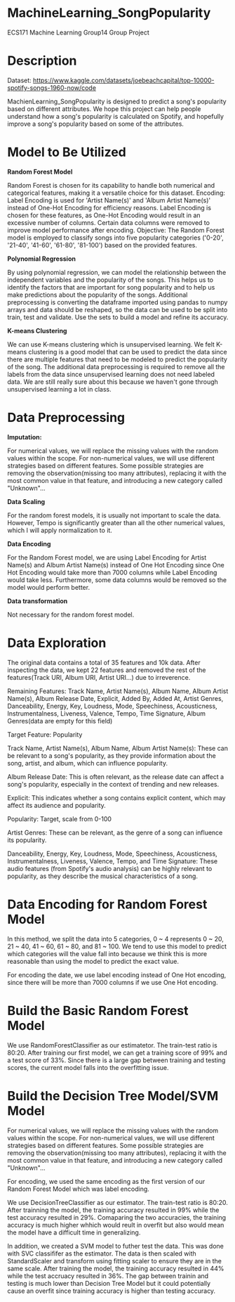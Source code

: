 # MachineLearning_SongPopularity
ECS171 Machine Learning Group14 Group Project

# Description
Dataset: https://www.kaggle.com/datasets/joebeachcapital/top-10000-spotify-songs-1960-now/code

MachienLearning_SongPopularity is designed to predict a song's popularity based on 
different attributes. We hope this project can help people understand how a song's popularity 
is calculated on Spotify, and hopefully improve a song's popularity based on some of the 
attributes.

# Model to Be Utilized

**Random Forest Model**

Random Forest is chosen for its capability to handle both numerical and categorical features, making it a versatile choice for this dataset.
Encoding: Label Encoding is used for 'Artist Name(s)' and 'Album Artist Name(s)' instead of One-Hot Encoding for efficiency reasons. Label Encoding is chosen for these features, as One-Hot Encoding would result in an excessive number of columns. Certain data columns were removed to improve model performance after encoding.
Objective: The Random Forest model is employed to classify songs into five popularity categories ('0-20', '21-40', '41-60', '61-80', '81-100') based on the provided features.

**Polynomial Regression**

By using polynomial regression, we can model the relationship between the independent variables and the popularity of the songs. This helps us to identify the factors that are important for song popularity and to help us make predictions about the popularity of the songs. Additional preprocessing is converting the dataframe imported using pandas to numpy arrays and data should be reshaped, so the data can be used to be split into train, test and validate. Use the sets to build a model and refine its accuracy.

**K-means Clustering**

We can use K-means clustering which is unsupervised learning. We felt K-means clustering is a good model that can be used to predict the data since there are multiple features that need to be modeled to predict the popularity of the song. The additional data preprocessing is required to remove all the labels from the data since unsupervised learning does not need labeled data. We are still really sure about this because we haven't gone through unsupervised learning a lot in class.


# Data Preprocessing

**Imputation:**

For numerical values, we will replace the missing values with the random values within the scope. For non-numerical values, we will use different strategies based on different features. Some possible strategies are removing the observation(missing too many attributes), replacing it with the most common value in that feature, and introducing a new category called "Unknown"...

**Data Scaling**

For the random forest models, it is usually not important to scale the data. However, Tempo is significantly greater than all the other numerical values, which I will apply normalization to it.

**Data Encoding**

For the Random Forest model, we are using Label Encoding for Artist Name(s) and Album Artist Name(s) instead of One Hot Encoding since 
One Hot Encoding would take more than 7000 columns while Label Encoding would take less. Furthermore, some data columns would be removed 
so the model would perform better. 


**Data transformation**

Not necessary for the random forest model.


# Data Exploration

The original data contains a total of 35 features and 10k data. After inspecting the data, we kept 22 features and removed the rest of the features(Track URI, Album URI, Artist URI...) due to irreverence.

Remaining Features: Track Name, Artist Name(s), Album Name, Album Artist Name(s), Album Release Date, Explicit, Added By, Added At, Artist Genres, Danceability, Energy, Key, Loudness, Mode, Speechiness, Acousticness, Instrumentalness, Liveness, Valence, Tempo, Time Signature, Album Genres(data are empty for this field)

Target Feature: Popularity

Track Name, Artist Name(s), Album Name, Album Artist Name(s): These can be relevant to a song's popularity, as they provide information about the song, artist, and album, which can influence popularity.

Album Release Date: This is often relevant, as the release date can affect a song's popularity, especially in the context of trending and new releases.

Explicit: This indicates whether a song contains explicit content, which may affect its audience and popularity.

Popularity: Target, scale from 0-100

Artist Genres: These can be relevant, as the genre of a song can influence its popularity.

Danceability, Energy, Key, Loudness, Mode, Speechiness, Acousticness, Instrumentalness, Liveness, Valence, Tempo, and Time Signature: These audio features (from Spotify's audio analysis) can be highly relevant to popularity, as they describe the musical characteristics of a song.

# Data Encoding for Random Forest Model

In this method, we split the data into 5 categories, 0 ~ 4 represents 0 ~ 20, 21 ~ 40, 41 ~ 60, 61 ~ 80, and 81 ~ 100. We tend to use this model to predict which categories will the value fall into because we think this is more reasonable than using the model to predict the exact value.

For encoding the date, we use label encoding instead of One Hot encoding, since there will be more than 7000 columns if we use One Hot encoding. 

# Build the Basic Random Forest Model
We use RandomForestClassifier as our estimatetor. The train-test ratio is 80:20. After training our first model, we can get a training score of 99% and a test score of 33%. Since there is a large gap between training and testing scores, the current model falls into the overfitting issue.

# Build the Decision Tree Model/SVM Model

For numerical values, we will replace the missing values with the random values within the scope. For non-numerical values, we will use different strategies based on different features. Some possible strategies are removing the observation(missing too many attributes), replacing it with the most common value in that feature, and introducing a new category called "Unknown"...

For encoding, we used the same encoding as the first version of our Random Forest Model which was label encoding.

We use DecisionTreeClassifier as our estimator. The train-test ratio is 80:20. After trainning the model, the training accuracy resulted
in 99% while the test accuracy resulted in 29%. Comaparing the two accuracies, the training accuracy is much higher whhich would 
reult in overfit but also would mean the model have a difficult time in generalizing. 

In addition, we created a SVM model to futher test the data. This was done with SVC classififer as the estimator. The data is then scaled 
with StandardScaler and transform using fitting scaler to ensure they are in the same scale. After training the model, the training accuracy resulted in 44% while the test accruacy resulted in 36%. The gap between trainin and testing is much lower than Decision Tree Model but it could potentially cause an overfit since training accuracy is higher than testing accuracy.